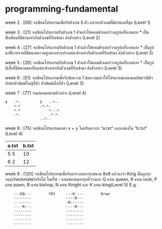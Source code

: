 # programming-fundamental

week 2 : [08] จงเขียนโปรแกรมเพื่อรับตัวเลข 3 ตัว แล้วหาตัวเลขที่มีค่าน้อยที่สุด (Level 1)

week 3 : [21] จงเขียนโปรแกรมรับตัวเลข 1 ตัวแล้วให้คอมพิวเตอร์วาดรูปเครื่องหมาย * เป็นสี่เหลี่ยมที่มีด้านเท่ากับตัวเลขที่รับเข้ามา ดังตัวอย่าง (Level 2)

week 4 : [27] จงเขียนโปรแกรมรับตัวเลข 1 ตัวแล้วให้คอมพิวเตอร์วาดรูปเครื่องหมาย * เป็นรูปนาฬิกาทรายที่มีขนาดความสูงของกระเปาะแต่ละข้างเท่ากับตัวเลขที่รับเข้ามา ดังตัวอย่าง (Level 3)

week 5 : [26] จงเขียนโปรแกรมรับตัวเลข 1 ตัวแล้วให้คอมพิวเตอร์วาดรูปเครื่องหมาย * เป็นรูปผีเสื้อที่มีขนาดของปีกแต่ละข้างเท่ากับตัวเลขที่รับเข้ามา ดังตัวอย่าง (Level 3)

week 6 : [51] จงเขียนโปรแกรมเพื่อรับข้อความ 1 ข้อความแล้วให้โปรแกรมแสดงผลลัพธ์ว่ามีตัวอักษรตัวพิมพ์ใหญ่กี่ตัว ตัวพิมพ์เล็กกี่ตัว (Level 3)

week 7 : [77] จงแสดงผลตามตัวอย่าง (Level 4)
```
4	-*- 		5 	--*--  
	*-*			-*-*- 
	*-* 			*---* 
	-*- 			-*-*- 
				--*--
```

week 8 : [75] จงเขียนโปรแกรมหาค่า x + y โดยรับมาจาก “a.txt” และแสดงใน “b.txt” (Level 4)

|	a.txt	     |	      b.txt 	   |
|--------------------|---------------------|
| 	5 5	     |		10	   |	     
|	6 2	     |          12         |


week 9 : [120] จงเขียนโปรแกรมเพื่อรับตารางหมากรุกขนาด 8x8 แล้วหาว่า King นั้นถูกรุกจน(checkmate)หรือไม่ โดยให้ - แทนช่องหมากรุกที่ว่างและ Q แทน queen, R แทน rook, P แทน pawn, B แทน bishop, N แทน Knight และ K แทน king(Level 5) E.g.
	 
```
	---KQ---		YES		---K----		Draw
	--------				----R---
	--------				-N------
	----R---				----R---
	--------				--------
	--------				--------
	--------				--------
	--------				--------

```



	
